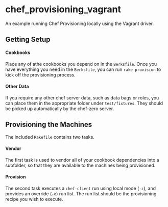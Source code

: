 # chef_provisioning_vagrant

An example running Chef Provisioning locally using the Vagrant driver.

## Getting Setup

#### Cookbooks

Place any of athe cookbooks you depend on in the `Berksfile`. Once you have everything you need in the `Berksfile`, you can run `rake provision` to kick off the provisioning process.

#### Other Data

If you require any other chef server data, such as data bags or roles, you can place them in the appropriate folder under `test/fixtures`. They should be picked up automatically by the chef-zero server. 

## Provisioning the Machines

The included `Rakefile` contains two tasks. 

#### Vendor

The first task is used to vendor all of your cookbook dependencies into a subfolder, so that they are available to the machines being provisioned. 

#### Provision

The second task executes a `chef-client` run using local mode (`-z`), and provides an override (`-o`) run list. The run list should be the provisioning recipe you wish to execute.

